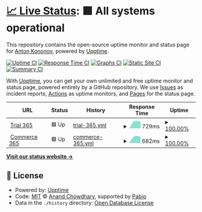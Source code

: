 # [📈 Live Status](https://stgolem.github.io/upp365): <!--live status--> **🟩 All systems operational**

This repository contains the open-source uptime monitor and status page for [Anton Kononov](https://stgolem.github.io/upp365), powered by [Upptime](https://github.com/upptime/upptime).

[![Uptime CI](https://github.com/stgolem/upp365/workflows/Uptime%20CI/badge.svg)](https://github.com/stgolem/upp365/actions?query=workflow%3A%22Uptime+CI%22)
[![Response Time CI](https://github.com/stgolem/upp365/workflows/Response%20Time%20CI/badge.svg)](https://github.com/stgolem/upp365/actions?query=workflow%3A%22Response+Time+CI%22)
[![Graphs CI](https://github.com/stgolem/upp365/workflows/Graphs%20CI/badge.svg)](https://github.com/stgolem/upp365/actions?query=workflow%3A%22Graphs+CI%22)
[![Static Site CI](https://github.com/stgolem/upp365/workflows/Static%20Site%20CI/badge.svg)](https://github.com/stgolem/upp365/actions?query=workflow%3A%22Static+Site+CI%22)
[![Summary CI](https://github.com/stgolem/upp365/workflows/Summary%20CI/badge.svg)](https://github.com/stgolem/upp365/actions?query=workflow%3A%22Summary+CI%22)

With [Upptime](https://upptime.js.org), you can get your own unlimited and free uptime monitor and status page, powered entirely by a GitHub repository. We use [Issues](https://github.com/stgolem/upp365/issues) as incident reports, [Actions](https://github.com/stgolem/upp365/actions) as uptime monitors, and [Pages](https://stgolem.github.io/upp365) for the status page.

<!--start: status pages-->
<!-- This summary is generated by Upptime (https://github.com/upptime/upptime) -->
<!-- Do not edit this manually, your changes will be overwritten -->
<!-- prettier-ignore -->
| URL | Status | History | Response Time | Uptime |
| --- | ------ | ------- | ------------- | ------ |
| <img alt="" src="https://icons.duckduckgo.com/ip3/trial.elma365.ru.ico" height="13"> [Trial 365](https://trial.elma365.ru/api/status) | 🟩 Up | [trial-365.yml](https://github.com/stgolem/upp365/commits/HEAD/history/trial-365.yml) | <details><summary><img alt="Response time graph" src="./graphs/trial-365/response-time-week.png" height="20"> 729ms</summary><br><a href="https://stgolem.github.io/upp365/history/trial-365"><img alt="Response time 729" src="https://img.shields.io/endpoint?url=https%3A%2F%2Fraw.githubusercontent.com%2Fstgolem%2Fupp365%2FHEAD%2Fapi%2Ftrial-365%2Fresponse-time.json"></a><br><a href="https://stgolem.github.io/upp365/history/trial-365"><img alt="24-hour response time 729" src="https://img.shields.io/endpoint?url=https%3A%2F%2Fraw.githubusercontent.com%2Fstgolem%2Fupp365%2FHEAD%2Fapi%2Ftrial-365%2Fresponse-time-day.json"></a><br><a href="https://stgolem.github.io/upp365/history/trial-365"><img alt="7-day response time 729" src="https://img.shields.io/endpoint?url=https%3A%2F%2Fraw.githubusercontent.com%2Fstgolem%2Fupp365%2FHEAD%2Fapi%2Ftrial-365%2Fresponse-time-week.json"></a><br><a href="https://stgolem.github.io/upp365/history/trial-365"><img alt="30-day response time 729" src="https://img.shields.io/endpoint?url=https%3A%2F%2Fraw.githubusercontent.com%2Fstgolem%2Fupp365%2FHEAD%2Fapi%2Ftrial-365%2Fresponse-time-month.json"></a><br><a href="https://stgolem.github.io/upp365/history/trial-365"><img alt="1-year response time 729" src="https://img.shields.io/endpoint?url=https%3A%2F%2Fraw.githubusercontent.com%2Fstgolem%2Fupp365%2FHEAD%2Fapi%2Ftrial-365%2Fresponse-time-year.json"></a></details> | <details><summary><a href="https://stgolem.github.io/upp365/history/trial-365">100.00%</a></summary><a href="https://stgolem.github.io/upp365/history/trial-365"><img alt="All-time uptime 100.00%" src="https://img.shields.io/endpoint?url=https%3A%2F%2Fraw.githubusercontent.com%2Fstgolem%2Fupp365%2FHEAD%2Fapi%2Ftrial-365%2Fuptime.json"></a><br><a href="https://stgolem.github.io/upp365/history/trial-365"><img alt="24-hour uptime 100.00%" src="https://img.shields.io/endpoint?url=https%3A%2F%2Fraw.githubusercontent.com%2Fstgolem%2Fupp365%2FHEAD%2Fapi%2Ftrial-365%2Fuptime-day.json"></a><br><a href="https://stgolem.github.io/upp365/history/trial-365"><img alt="7-day uptime 100.00%" src="https://img.shields.io/endpoint?url=https%3A%2F%2Fraw.githubusercontent.com%2Fstgolem%2Fupp365%2FHEAD%2Fapi%2Ftrial-365%2Fuptime-week.json"></a><br><a href="https://stgolem.github.io/upp365/history/trial-365"><img alt="30-day uptime 100.00%" src="https://img.shields.io/endpoint?url=https%3A%2F%2Fraw.githubusercontent.com%2Fstgolem%2Fupp365%2FHEAD%2Fapi%2Ftrial-365%2Fuptime-month.json"></a><br><a href="https://stgolem.github.io/upp365/history/trial-365"><img alt="1-year uptime 100.00%" src="https://img.shields.io/endpoint?url=https%3A%2F%2Fraw.githubusercontent.com%2Fstgolem%2Fupp365%2FHEAD%2Fapi%2Ftrial-365%2Fuptime-year.json"></a></details>
| <img alt="" src="https://icons.duckduckgo.com/ip3/commerce.elma365.ru.ico" height="13"> [Commerce 365](https://commerce.elma365.ru/api/status) | 🟩 Up | [commerce-365.yml](https://github.com/stgolem/upp365/commits/HEAD/history/commerce-365.yml) | <details><summary><img alt="Response time graph" src="./graphs/commerce-365/response-time-week.png" height="20"> 682ms</summary><br><a href="https://stgolem.github.io/upp365/history/commerce-365"><img alt="Response time 682" src="https://img.shields.io/endpoint?url=https%3A%2F%2Fraw.githubusercontent.com%2Fstgolem%2Fupp365%2FHEAD%2Fapi%2Fcommerce-365%2Fresponse-time.json"></a><br><a href="https://stgolem.github.io/upp365/history/commerce-365"><img alt="24-hour response time 682" src="https://img.shields.io/endpoint?url=https%3A%2F%2Fraw.githubusercontent.com%2Fstgolem%2Fupp365%2FHEAD%2Fapi%2Fcommerce-365%2Fresponse-time-day.json"></a><br><a href="https://stgolem.github.io/upp365/history/commerce-365"><img alt="7-day response time 682" src="https://img.shields.io/endpoint?url=https%3A%2F%2Fraw.githubusercontent.com%2Fstgolem%2Fupp365%2FHEAD%2Fapi%2Fcommerce-365%2Fresponse-time-week.json"></a><br><a href="https://stgolem.github.io/upp365/history/commerce-365"><img alt="30-day response time 682" src="https://img.shields.io/endpoint?url=https%3A%2F%2Fraw.githubusercontent.com%2Fstgolem%2Fupp365%2FHEAD%2Fapi%2Fcommerce-365%2Fresponse-time-month.json"></a><br><a href="https://stgolem.github.io/upp365/history/commerce-365"><img alt="1-year response time 682" src="https://img.shields.io/endpoint?url=https%3A%2F%2Fraw.githubusercontent.com%2Fstgolem%2Fupp365%2FHEAD%2Fapi%2Fcommerce-365%2Fresponse-time-year.json"></a></details> | <details><summary><a href="https://stgolem.github.io/upp365/history/commerce-365">100.00%</a></summary><a href="https://stgolem.github.io/upp365/history/commerce-365"><img alt="All-time uptime 100.00%" src="https://img.shields.io/endpoint?url=https%3A%2F%2Fraw.githubusercontent.com%2Fstgolem%2Fupp365%2FHEAD%2Fapi%2Fcommerce-365%2Fuptime.json"></a><br><a href="https://stgolem.github.io/upp365/history/commerce-365"><img alt="24-hour uptime 100.00%" src="https://img.shields.io/endpoint?url=https%3A%2F%2Fraw.githubusercontent.com%2Fstgolem%2Fupp365%2FHEAD%2Fapi%2Fcommerce-365%2Fuptime-day.json"></a><br><a href="https://stgolem.github.io/upp365/history/commerce-365"><img alt="7-day uptime 100.00%" src="https://img.shields.io/endpoint?url=https%3A%2F%2Fraw.githubusercontent.com%2Fstgolem%2Fupp365%2FHEAD%2Fapi%2Fcommerce-365%2Fuptime-week.json"></a><br><a href="https://stgolem.github.io/upp365/history/commerce-365"><img alt="30-day uptime 100.00%" src="https://img.shields.io/endpoint?url=https%3A%2F%2Fraw.githubusercontent.com%2Fstgolem%2Fupp365%2FHEAD%2Fapi%2Fcommerce-365%2Fuptime-month.json"></a><br><a href="https://stgolem.github.io/upp365/history/commerce-365"><img alt="1-year uptime 100.00%" src="https://img.shields.io/endpoint?url=https%3A%2F%2Fraw.githubusercontent.com%2Fstgolem%2Fupp365%2FHEAD%2Fapi%2Fcommerce-365%2Fuptime-year.json"></a></details>

<!--end: status pages-->

[**Visit our status website →**](https://stgolem.github.io/upp365)

## 📄 License

- Powered by: [Upptime](https://github.com/upptime/upptime)
- Code: [MIT](./LICENSE) © [Anand Chowdhary](https://anandchowdhary.com), supported by [Pabio](https://pabio.com)
- Data in the `./history` directory: [Open Database License](https://opendatacommons.org/licenses/odbl/1-0/)
